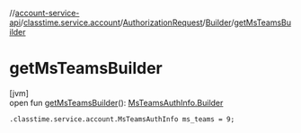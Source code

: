 //[account-service-api](../../../../index.md)/[classtime.service.account](../../index.md)/[AuthorizationRequest](../index.md)/[Builder](index.md)/[getMsTeamsBuilder](get-ms-teams-builder.md)

# getMsTeamsBuilder

[jvm]\
open fun [getMsTeamsBuilder](get-ms-teams-builder.md)(): [MsTeamsAuthInfo.Builder](../../-ms-teams-auth-info/-builder/index.md)

`.classtime.service.account.MsTeamsAuthInfo ms_teams = 9;`
